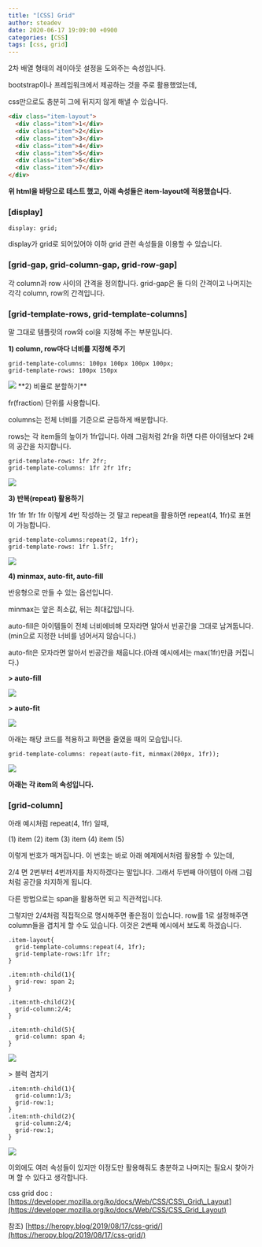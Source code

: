 ```yaml
---
title: "[CSS] Grid"
author: steadev
date: 2020-06-17 19:09:00 +0900
categories: [CSS]
tags: [css, grid]
---
```


2차 배열 형태의 레이아웃 설정을 도와주는 속성입니다. 

bootstrap이나 프레임워크에서 제공하는 것을 주로 활용했었는데,

css만으로도 충분히 그에 뒤지지 않게 해낼 수 있습니다.

```html
<div class="item-layout">
  <div class="item">1</div>
  <div class="item">2</div>
  <div class="item">3</div>
  <div class="item">4</div>
  <div class="item">5</div>
  <div class="item">6</div>
  <div class="item">7</div>
</div>
```

**위 html을 바탕으로 테스트 했고, 아래 속성들은 item-layout에 적용했습니다.**

### **\[display\]**

`display: grid;`

display가 grid로 되어있어야 이하 grid 관련 속성들을 이용할 수 있습니다.

### **\[grid-gap, grid-column-gap, grid-row-gap\]**

각 column과 row 사이의 간격을 정의합니다. grid-gap은 둘 다의 간격이고 나머지는 각각 column, row의 간격입니다.

### **\[grid-template-rows, grid-template-columns\]**

말 그대로 템플릿의 row와 col을 지정해 주는 부분입니다. 

**1) column, row마다 너비를 지정해 주기**

```
grid-template-columns: 100px 100px 100px 100px;
grid-template-rows: 100px 150px
```

<img src="https://steadev.github.io/assets/images/css/2020-06-17-1.png" />
**2) 비율로 분할하기**

fr(fraction) 단위를 사용합니다.

columns는 전체 너비를 기준으로 균등하게 배분합니다. 

rows는 각 item들의 높이가 1fr입니다. 아래 그림처럼 2fr을 하면 다른 아이템보다 2배의 공간을 차지합니다.

```
grid-template-rows: 1fr 2fr;
grid-template-columns: 1fr 2fr 1fr;
```

<img src="https://steadev.github.io/assets/images/css/2020-06-17-2.png" />

**3) 반복(repeat) 활용하기**

1fr 1fr 1fr 1fr 이렇게 4번 작성하는 것 말고 repeat을 활용하면 repeat(4, 1fr)로 표현이 가능합니다.

```
grid-template-columns:repeat(2, 1fr);
grid-template-rows: 1fr 1.5fr;
```

<img src="https://steadev.github.io/assets/images/css/2020-06-17-3.png" />

**4) minmax, auto-fit, auto-fill** 

반응형으로 만들 수 있는 옵션입니다.

minmax는 앞은 최소값, 뒤는 최대값입니다.

auto-fill은 아이템들이 전체 너비에비해 모자라면 알아서 빈공간을 그대로 남겨둡니다.(min으로 지정한 너비를 넘어서지 않습니다.)

auto-fit은 모자라면 알아서 빈공간을 채웁니다.(아래 예시에서는 max(1fr)만큼 커집니다.)

**\> auto-fill**

<img src="https://steadev.github.io/assets/images/css/2020-06-17-4.png" />

**\> auto-fit**

<img src="https://steadev.github.io/assets/images/css/2020-06-17-5.png" />

아래는 해당 코드를 적용하고 화면을 줄였을 때의 모습입니다.

```
grid-template-columns: repeat(auto-fit, minmax(200px, 1fr));
```

<img src="https://steadev.github.io/assets/images/css/2020-06-17-6.png" />

**아래는 각 item의 속성입니다.**

### **\[grid-column\]**

아래 예시처럼 repeat(4, 1fr) 일때, 

(1) item (2) item (3) item (4) item (5)

이렇게 번호가 매겨집니다. 이 번호는 바로 아래 예제에서처럼 활용할 수 있는데, 

2/4 면 2번부터 4번까지를 차지하겠다는 말입니다. 그래서 두번째 아이템이 아래 그림처럼 공간을 차지하게 됩니다.

다른 방법으로는 span을 활용하면 되고 직관적입니다.

그렇지만 2/4처럼 직접적으로 명시해주면 좋은점이 있습니다. row를 1로 설정해주면 column들을 겹치게 할 수도 있습니다. 이것은 2번째 예시에서 보도록 하겠습니다.

```
.item-layout{
  grid-template-columns:repeat(4, 1fr);
  grid-template-rows:1fr 1fr;
}

.item:nth-child(1){
  grid-row: span 2;
}

.item:nth-child(2){
  grid-column:2/4;
}

.item:nth-child(5){
  grid-column: span 4;
}
```

<img src="https://steadev.github.io/assets/images/css/2020-06-17-7.png" />

\> 블럭 겹치기

```
.item:nth-child(1){
  grid-column:1/3;
  grid-row:1;
}
.item:nth-child(2){
  grid-column:2/4;
  grid-row:1;
}
```

<img src="https://steadev.github.io/assets/images/css/2020-06-17-8.png" />

이외에도 여러 속성들이 있지만 이정도만 활용해줘도 충분하고 나머지는 필요시 찾아가며 할 수 있다고 생각합니다.

css grid doc : [https://developer.mozilla.org/ko/docs/Web/CSS/CSS\_Grid\_Layout](https://developer.mozilla.org/ko/docs/Web/CSS/CSS_Grid_Layout)

참조) [https://heropy.blog/2019/08/17/css-grid/](https://heropy.blog/2019/08/17/css-grid/)